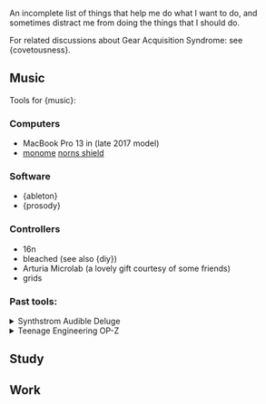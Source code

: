 An incomplete list of things that help me do what I want to do, and sometimes distract me from doing the things that I should do. 

For related discussions about Gear Acquisition Syndrome: see {covetousness}. 

## Music

Tools for {music}:

### Computers

- MacBook Pro 13 in (late 2017 model)
- [monome](https://monome.org) [norns shield](https://monome.org/docs/norns/shield/)

### Software
- {ableton}
- {prosody}

### Controllers 

- 16n
- bleached (see also {diy})
- Arturia Microlab (a lovely gift courtesy of some friends)
- grids

### Past tools:

<details closed>
	<summary>Synthstrom Audible Deluge</summary>

![My Deluge](../media/image/210414-deluge.jpg)

As much as I enjoyed the Deluge, there came a point where I realised that I wanted something a lot more open-ended. There was a lot of freedom with the Deluge, more so than any other sequencer (as far as I could tell), but I still felt constrained. In many ways, I would have had to fight *against* it to achieve what I wanted to, although it could do so much. The sample manipulation was very nice (and I miss the tactility of slicing samples), but it was also very limited and very cumbersome. The playback options were also limited (although coming firmware promised additional possibilities). There was also the lack of a real screen, which was very liberating but also very frustrating at times. Given the limited financial resources that I was (and am) willing/able to dedicate to {music}, I decided that it was necessary to let this go. 

</details>

<details closed>
	<summary>Teenage Engineering OP-Z</summary>
	
I chose to let go of the OP-Z because I couldn’t trust its build quality. The sampling options were limited as well, and there was some trouble with the clicks and loop points. I have to admit that the sequencer was excellent, and so was the performance aspect and tape mode. The punch-in effects were great. Many fun jams were had, but in the end, I decided that **I couldn’t keep an item in my toolkit which I was constantly afraid of getting bent.**

</details>

## Study

## Work